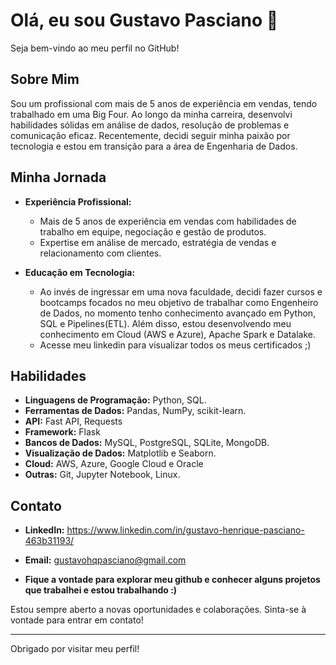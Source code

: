 # Olá, eu sou Gustavo Pasciano 👋

Seja bem-vindo ao meu perfil no GitHub!

## Sobre Mim

Sou um profissional com mais de 5 anos de experiência em vendas, tendo trabalhado em uma Big Four. Ao longo da minha carreira, desenvolvi habilidades sólidas em análise de dados, resolução de problemas e comunicação eficaz. 
Recentemente, decidi seguir minha paixão por tecnologia e estou em transição para a área de Engenharia de Dados.

## Minha Jornada

- **Experiência Profissional:**
  - Mais de 5 anos de experiência em vendas com habilidades de trabalho em equipe, negociação e gestão de produtos.
  - Expertise em análise de mercado, estratégia de vendas e relacionamento com clientes.

- **Educação em Tecnologia:**
  - Ao invés de ingressar em uma nova faculdade, decidi fazer cursos e bootcamps focados no meu objetivo de trabalhar como Engenheiro de Dados, no momento tenho conhecimento avançado em Python, SQL e Pipelines(ETL). Além disso, estou desenvolvendo meu conhecimento em Cloud (AWS e Azure), Apache Spark  e Datalake.
  - Acesse meu linkedin para visualizar todos os meus certificados ;)



## Habilidades

- **Linguagens de Programação:** Python, SQL.
- **Ferramentas de Dados:**  Pandas, NumPy, scikit-learn.
- **API:** Fast API, Requests
- **Framework:** Flask
- **Bancos de Dados:** MySQL, PostgreSQL, SQLite, MongoDB.
- **Visualização de Dados:** Matplotlib e Seaborn.
- **Cloud:** AWS, Azure, Google Cloud e Oracle
- **Outras:** Git, Jupyter Notebook, Linux.

## Contato

- **LinkedIn:** https://www.linkedin.com/in/gustavo-henrique-pasciano-463b31193/
- **Email:** gustavohqpasciano@gmail.com

- **Fique a vontade para explorar meu github e conhecer alguns projetos que trabalhei e estou trabalhando :)**

Estou sempre aberto a novas oportunidades e colaborações. Sinta-se à vontade para entrar em contato!

---

Obrigado por visitar meu perfil!
